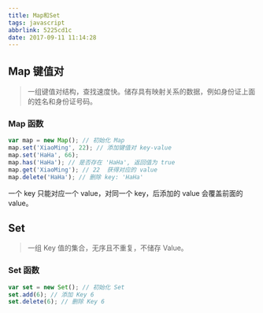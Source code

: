 ```yaml
---
title: Map和Set
tags: javascript
abbrlink: 5225cd1c
date: 2017-09-11 11:14:28
---
```

## Map 键值对
> 一组键值对结构，查找速度快。储存具有映射关系的数据，例如身份证上面的姓名和身份证号码。

### Map 函数
```javascript
var map = new Map(); // 初始化 Map
map.set('XiaoMing', 22); // 添加键值对 key-value
map.set('HaHa', 66);
map.has('HaHa'); // 是否存在 'HaHa', 返回值为 true
map.get('XiaoMing'); // 22  获得对应的 value
map.delete('HaHa'); // 删除 key: 'HaHa'
```
一个 key 只能对应一个 value，对同一个 key，后添加的 value 会覆盖前面的 value。

## Set
> 一组 Key 值的集合，无序且不重复，不储存 Value。

### Set 函数
```javascript
var set = new Set(); // 初始化 Set
set.add(6); // 添加 Key 6
set.delete(6); // 删除 Key 6
```